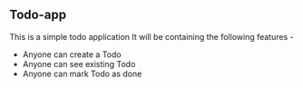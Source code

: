 ## Todo-app
This is a simple todo application
It will be containing the following features - 
- Anyone can create a Todo
- Anyone can see existing Todo
- Anyone can mark Todo as done

